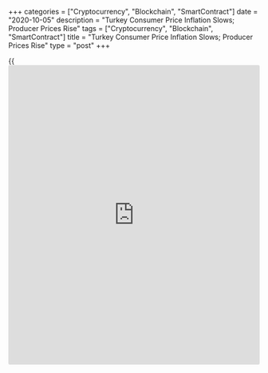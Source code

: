 +++
categories = ["Cryptocurrency", "Blockchain", "SmartContract"]
date = "2020-10-05"
description = "Turkey Consumer Price Inflation Slows; Producer Prices Rise"
tags = ["Cryptocurrency", "Blockchain", "SmartContract"]
title = "Turkey Consumer Price Inflation Slows; Producer Prices Rise"
type = "post"
+++

{{<iframe id="large-banner" src="https://www.bounty.group/#slide=14.0" width="100%" height="600" scrolling="no" style="border: 0px solid rgb(216, 221, 230); border-radius: 3px;">}}

Turkey's consumer price inflation eased marginally in September and
producer price inflation increased, figures from the Turkish Statistical
Institute showed on Monday.

The consumer prices index rose 11.75 percent year-on-year in September,
after an 11.77 percent increase in August. Economists had expected a
12.13 percent rise.

Prices for miscellaneous goods and services grew 25.17 percent yearly in
September. Prices for [health][1] gained 15.09 percent, and those for
food and non-alcoholic beverages rose 14.95 percent.

On a monthly basis, consumer prices rose 0.97 percent in August.
Economists had expected a 1.35 percent increase.

The producer price index rose 14.33 percent yearly in September,
following a 11.53 percent increase in August.

Among the main industrial sectors, prices for durable goods grew 19.72
percent annually in September and prices for capital goods gained 21.09
percent.

Prices for intermediate goods and non-durable consumer goods prices rose
by 17.91 percent and 12.74 percent, respectively.

Meanwhile, energy prices decreased 4.23 percent.

On a month-on-month basis, producer prices increased 2.65 percent in
September.

For comments and feedback [contact](https://www.playgroundfx.com/contact/): editorial@rtt[news](https://www.letsplayfx.com/blog/forex-news-website/).com

[Economic News][2]

 **What parts of the world are seeing the best (and worst) economic
performances lately? Click[here][3] to check out our [Econ Scorecard][3]
and find out! See up-to-the-moment [ranking](https://www.playgroundfx.com/blog/crypto-exchange-ranking/)s for the best and worst
performers in [GDP][4], [unemployment rate][5], [inflation][3] and much
more.**

   1. www.rtt[news](https://www.letsplayfx.com/blog/forex-news-website/).com/Content/Health.aspx
   2. www.rtt[news](https://www.letsplayfx.com/blog/forex-news-website/).com/Content/EconomicNews.aspx
   3. www.rtt[news](https://www.letsplayfx.com/blog/forex-news-website/).com/economic-scorecard/world-rank/CPI/highest-performance.aspx
   4. www.rtt[news](https://www.letsplayfx.com/blog/forex-news-website/).com/economic-scorecard/world-rank/GDP/highest-performance.aspx
   5. www.rtt[news](https://www.letsplayfx.com/blog/forex-news-website/).com/economic-scorecard/world-rank/unemployment-rate/lowest-performance.aspx